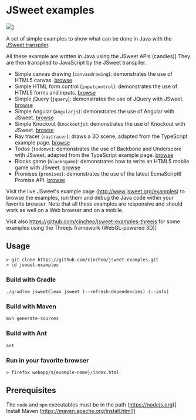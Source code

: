 # JSweet examples 

![](https://github.com/cincheo/jsweet-examples/workflows/Build%20examples%20with%20Gradle/badge.svg)]

A set of simple examples to show what can be done in Java with the [JSweet transpiler](https://github.com/cincheo/jsweet).

All these example are written in Java using the JSweet APIs (candies)] They are then transpiled to JavaScript by the JSweet transpiler.

- Simple canvas drawing (`canvasdrawing`): demonstrates the use of HTML5 canvas. [browse](http://examples.jsweet.org/jsweet-examples/webapp/canvasdrawing/index.html)
- Simple HTML form control (`inputcontrol`): demonstrates the use of HTML5 forms and inputs. [browse](http://examples.jsweet.org/jsweet-examples/webapp/inputcontrol/index.html)
- Simple jQuery (`jquery`): demonstrates the use of JQuery with JSweet. [browse](http://examples.jsweet.org/jsweet-examples/webapp/jquery/index.html)
- Simple Angular (`angularjs`): demonstrates the use of Angular with JSweet. [browse](http://examples.jsweet.org/jsweet-examples/webapp/angularjs/index.html)
- Simple Knockout (`knockoutjs`): demonstrates the use of Knockout with JSweet. [browse](http://examples.jsweet.org/jsweet-examples/webapp/knockoutjs/index.html)
- Ray tracer (`raytracer`): draws a 3D scene, adapted from the TypeScript example page. [browse](http://examples.jsweet.org/jsweet-examples/webapp/raytracer/index.html)
- Todos (`todomvc`): demonstrates the use of Backbone and Underscore with JSweet, adapted from the TypeScript example page. [browse](http://examples.jsweet.org/jsweet-examples/webapp/todomvc/index.html)
- Blocks game (`blocksgame`): demonstrates how to write an HTML5 mobile game with JSweet. [browse](http://examples.jsweet.org/jsweet-examples/webapp/blocksgame/index.html)
- Promises (`promises`): demonstrates the use of the latest EcmaScript6 Promise API. [browse](http://examples.jsweet.org/jsweet-examples/webapp/promises/index.html)

Visit the live JSweet's example page (http://www.jsweet.org/examples) to browse the examples, run them and debug the Java code within your favorite browser. Note that all these examples are responsive and should work as well on a Web browser and on a mobile.

Visit also https://github.com/cincheo/jsweet-examples-threejs for some examples using the Threejs framework (WebGL-powered 3D)]

## Usage

```
> git clone https://github.com/cincheo/jsweet-examples.git
> cd jsweet-examples
```

### Build with Gradle
```
./gradlew jsweetClean jsweet (--refresh-dependencies) (--info)
```
### Build with Maven
```
mvn generate-sources
```
### Build with Ant
```
ant
```

### Run in your favorite browser
```
> firefox webapp/${example-name}/index.html
```

## Prerequisites

The `node` and `npm` executables must be in the path (https://nodejs.org)]
Install Maven (https://maven.apache.org/install.html)]
